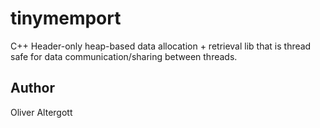 # tinymemport

C++ Header-only heap-based data allocation + retrieval lib that is thread safe for data communication/sharing between threads. 

## Author

Oliver Altergott
